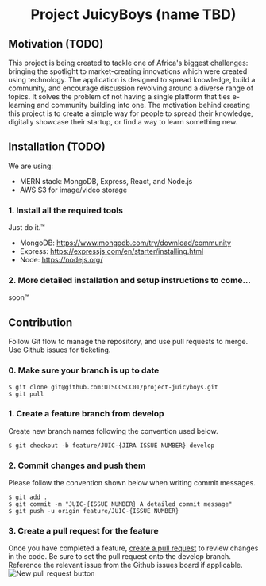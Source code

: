 <h1 align="center">Project JuicyBoys (name TBD)</h1>

## Motivation (TODO)
This project is being created to tackle one of Africa's biggest challenges: bringing the spotlight to market-creating innovations which were created using technology.
The application is designed to spread knowledge, build a community, and encourage discussion revolving around a diverse range of topics. 
It solves the problem of not having a single platform that ties e-learning and community building into one.
The motivation behind creating this project is to create a simple way for people to spread their knowledge, digitally showcase their startup, or find a way to learn something new.

## Installation (TODO)
We are using: 
- MERN stack: MongoDB, Express, React, and Node.js
- AWS S3 for image/video storage

### 1. Install all the required tools 
Just do it.&trade;
* MongoDB: https://www.mongodb.com/try/download/community
* Express: https://expressjs.com/en/starter/installing.html
* Node: https://nodejs.org/

### 2. More detailed installation and setup instructions to come...
soon&trade;

## Contribution

Follow Git flow to manage the repository, and use pull requests to merge. Use Github issues for ticketing.

### 0. Make sure your branch is up to date
```shell
$ git clone git@github.com:UTSCCSCC01/project-juicyboys.git
$ git pull
```

### 1. Create a feature branch from develop
Create new branch names following the convention used below.
```shell
$ git checkout -b feature/JUIC-{JIRA ISSUE NUMBER} develop
```

### 2. Commit changes and push them
Please follow the convention shown below when writing commit messages.
```shell
$ git add .
$ git commit -m "JUIC-{ISSUE NUMBER} A detailed commit message"
$ git push -u origin feature/JUIC-{ISSUE NUMBER}
```

### 3. Create a pull request for the feature
Once you have completed a feature, [create a pull request](https://github.com/UTSCCSCC01/project-juicyboys/pulls) to review changes in the code. Be sure to set the pull request onto the develop branch. Reference the relevant issue from the Github issues board if applicable.
![New pull request button](https://i.imgur.com/3awEW0L.png)
